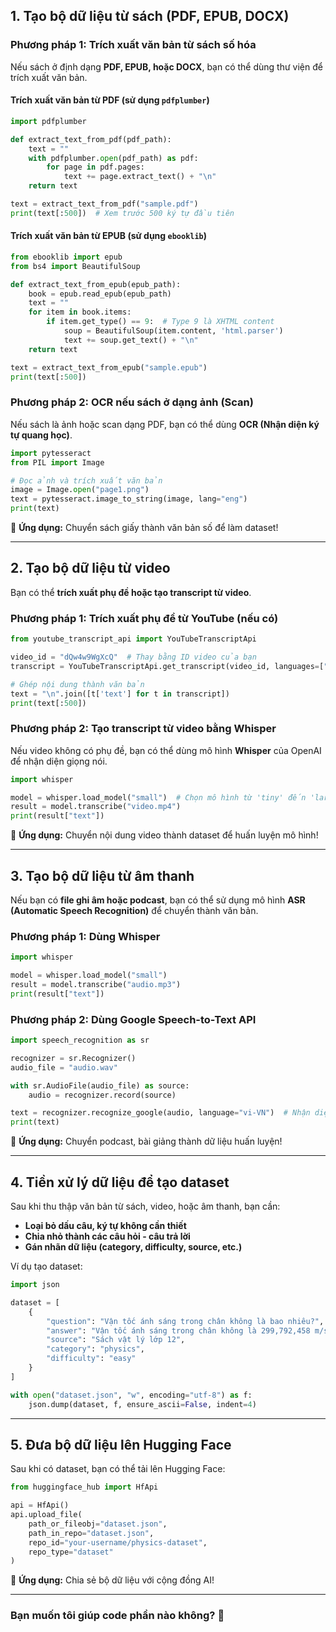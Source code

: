 ## **1. Tạo bộ dữ liệu từ sách (PDF, EPUB, DOCX)**
### **Phương pháp 1: Trích xuất văn bản từ sách số hóa**
Nếu sách ở định dạng **PDF, EPUB, hoặc DOCX**, bạn có thể dùng thư viện để trích xuất văn bản.

#### **Trích xuất văn bản từ PDF** (sử dụng `pdfplumber`)
```python
import pdfplumber

def extract_text_from_pdf(pdf_path):
    text = ""
    with pdfplumber.open(pdf_path) as pdf:
        for page in pdf.pages:
            text += page.extract_text() + "\n"
    return text

text = extract_text_from_pdf("sample.pdf")
print(text[:500])  # Xem trước 500 ký tự đầu tiên
```

#### **Trích xuất văn bản từ EPUB** (sử dụng `ebooklib`)
```python
from ebooklib import epub
from bs4 import BeautifulSoup

def extract_text_from_epub(epub_path):
    book = epub.read_epub(epub_path)
    text = ""
    for item in book.items:
        if item.get_type() == 9:  # Type 9 là XHTML content
            soup = BeautifulSoup(item.content, 'html.parser')
            text += soup.get_text() + "\n"
    return text

text = extract_text_from_epub("sample.epub")
print(text[:500])
```

### **Phương pháp 2: OCR nếu sách ở dạng ảnh (Scan)**
Nếu sách là ảnh hoặc scan dạng PDF, bạn có thể dùng **OCR (Nhận diện ký tự quang học)**.

```python
import pytesseract
from PIL import Image

# Đọc ảnh và trích xuất văn bản
image = Image.open("page1.png")
text = pytesseract.image_to_string(image, lang="eng")
print(text)
```
🚀 **Ứng dụng:** Chuyển sách giấy thành văn bản số để làm dataset!

---

## **2. Tạo bộ dữ liệu từ video**
Bạn có thể **trích xuất phụ đề hoặc tạo transcript từ video**.

### **Phương pháp 1: Trích xuất phụ đề từ YouTube (nếu có)**
```python
from youtube_transcript_api import YouTubeTranscriptApi

video_id = "dQw4w9WgXcQ"  # Thay bằng ID video của bạn
transcript = YouTubeTranscriptApi.get_transcript(video_id, languages=["en"])

# Ghép nội dung thành văn bản
text = "\n".join([t['text'] for t in transcript])
print(text[:500])
```

### **Phương pháp 2: Tạo transcript từ video bằng Whisper**
Nếu video không có phụ đề, bạn có thể dùng mô hình **Whisper** của OpenAI để nhận diện giọng nói.

```python
import whisper

model = whisper.load_model("small")  # Chọn mô hình từ 'tiny' đến 'large'
result = model.transcribe("video.mp4")
print(result["text"])
```
🚀 **Ứng dụng:** Chuyển nội dung video thành dataset để huấn luyện mô hình!

---

## **3. Tạo bộ dữ liệu từ âm thanh**
Nếu bạn có **file ghi âm hoặc podcast**, bạn có thể sử dụng mô hình **ASR (Automatic Speech Recognition)** để chuyển thành văn bản.

### **Phương pháp 1: Dùng Whisper**
```python
import whisper

model = whisper.load_model("small")
result = model.transcribe("audio.mp3")
print(result["text"])
```

### **Phương pháp 2: Dùng Google Speech-to-Text API**
```python
import speech_recognition as sr

recognizer = sr.Recognizer()
audio_file = "audio.wav"

with sr.AudioFile(audio_file) as source:
    audio = recognizer.record(source)

text = recognizer.recognize_google(audio, language="vi-VN")  # Nhận diện tiếng Việt
print(text)
```
🚀 **Ứng dụng:** Chuyển podcast, bài giảng thành dữ liệu huấn luyện!

---

## **4. Tiền xử lý dữ liệu để tạo dataset**
Sau khi thu thập văn bản từ sách, video, hoặc âm thanh, bạn cần:
- **Loại bỏ dấu câu, ký tự không cần thiết**
- **Chia nhỏ thành các câu hỏi - câu trả lời**
- **Gán nhãn dữ liệu (category, difficulty, source, etc.)**

Ví dụ tạo dataset:
```python
import json

dataset = [
    {
        "question": "Vận tốc ánh sáng trong chân không là bao nhiêu?",
        "answer": "Vận tốc ánh sáng trong chân không là 299,792,458 m/s.",
        "source": "Sách vật lý lớp 12",
        "category": "physics",
        "difficulty": "easy"
    }
]

with open("dataset.json", "w", encoding="utf-8") as f:
    json.dump(dataset, f, ensure_ascii=False, indent=4)
```

---

## **5. Đưa bộ dữ liệu lên Hugging Face**
Sau khi có dataset, bạn có thể tải lên Hugging Face:
```python
from huggingface_hub import HfApi

api = HfApi()
api.upload_file(
    path_or_fileobj="dataset.json",
    path_in_repo="dataset.json",
    repo_id="your-username/physics-dataset",
    repo_type="dataset"
)
```
🚀 **Ứng dụng:** Chia sẻ bộ dữ liệu với cộng đồng AI!

---

### **Bạn muốn tôi giúp code phần nào không?** 🚀
